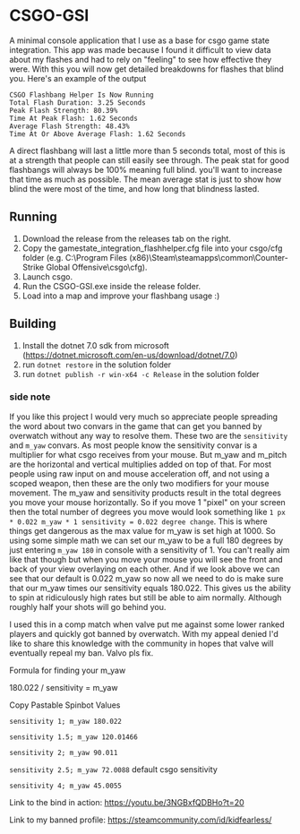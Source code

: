 # CSGO-GSI
A minimal console application that I use as a base for csgo game state integration. This app was made because I found it difficult to view data about my flashes and had to rely on "feeling" to see how effective they were. With this you will now get detailed breakdowns for flashes that blind you. Here's an example of the output
```
CSGO Flashbang Helper Is Now Running
Total Flash Duration: 3.25 Seconds
Peak Flash Strength: 80.39%
Time At Peak Flash: 1.62 Seconds
Average Flash Strength: 48.43%
Time At Or Above Average Flash: 1.62 Seconds
```
A direct flashbang will last a little more than 5 seconds total, most of this is at a strength that people can still easily see through. The peak stat for good flashbangs will always be 100% meaning full blind. you'll want to increase that time as much as possible. The mean average stat is just to show how blind the were most of the time, and how long that blindness lasted.

## Running
1. Download the release from the releases tab on the right.
2. Copy the gamestate_integration_flashhelper.cfg file into your csgo/cfg folder (e.g. C:\Program Files (x86)\Steam\steamapps\common\Counter-Strike Global Offensive\csgo\cfg).
3. Launch csgo.
4. Run the CSGO-GSI.exe inside the release folder.
5. Load into a map and improve your flashbang usage :)

## Building
1. Install the dotnet 7.0 sdk from microsoft (https://dotnet.microsoft.com/en-us/download/dotnet/7.0)
2. run `dotnet restore` in the solution folder
3. run `dotnet publish -r win-x64 -c Release` in the solution folder

### side note
If you like this project I would very much so appreciate people spreading the word about two convars in the game that can get you banned by overwatch without any way to resolve them. These two are the `sensitivity` and `m_yaw` convars. As most people know the sensitivity convar is a multiplier for what csgo receives from your mouse. But m_yaw and m_pitch are the horizontal and vertical multiplies added on top of that. For most people using raw input on and mouse acceleration off, and not using a scoped weapon, then these are the only two modifiers for your mouse movement. The m_yaw and sensitivity products result in the total degrees you move your mouse horizontally. So if you move 1 "pixel" on your screen then the total number of degrees you move would look something like `1 px * 0.022 m_yaw * 1 sensitivity = 0.022 degree change`. This is where things get dangerous as the max value for m_yaw is set high at 1000. So using some simple math we can set our m_yaw to be a full 180 degrees by just entering `m_yaw 180` in console with a sensitivity of 1. You can't really aim like that though but when you move your mouse you will see the front and back of your view overlaying on each other. And if we look above we can see that our default is 0.022 m_yaw so now all we need to do is make sure that our m_yaw times our sensitivity equals 180.022. This gives us the ability to spin at ridiculously high rates but still be able to aim normally. Although roughly half your shots will go behind you.

I used this in a comp match when valve put me against some lower ranked players and quickly got banned by overwatch. With my appeal denied I'd like to share this knowledge with the community in hopes that valve will eventually repeal my ban. Valvo pls fix.

Formula for finding your m_yaw

180.022 / sensitivity = m_yaw

Copy Pastable Spinbot Values

`sensitivity 1; m_yaw 180.022`

`sensitivity 1.5; m_yaw 120.01466`

`sensitivity 2; m_yaw 90.011`

`sensitivity 2.5; m_yaw 72.0088` default csgo sensitivity

`sensitivity 4; m_yaw 45.0055`

Link to the bind in action: https://youtu.be/3NGBxfQDBHo?t=20

Link to my banned profile: https://steamcommunity.com/id/kidfearless/
